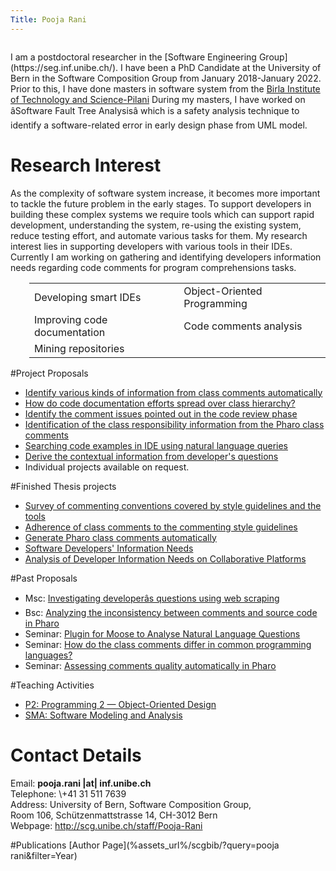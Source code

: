 ```yaml
---
Title: Pooja Rani
---
```


<div class="contents column span-16"><p>I am a postdoctoral researcher in the [Software Engineering Group](https://seg.inf.unibe.ch/). I have been a PhD Candidate at the University of Bern in the Software Composition Group from January 2018-January 2022. Prior to this, I have done masters in software system from the 
    <a title="http://www.bits-pilani.ac.inâ class=" external" href=" http://www.bits-pilani.ac.in">Birla Institute of Technology and Science-Pilani</a>
                                                                                                     During my masters, I have worked on âSoftware Fault Tree Analysisâ which is a safety analysis technique to identify a software-related error in early design phase from UML model.</p>
<h1> Research Interest </h1>
<p>
As the complexity of software system increase, it becomes more important to tackle the future problem in the early stages.  To support developers in building these complex systems we require tools which can support rapid development, understanding the system, re-using the existing system, reduce testing effort, and automate various tasks for them. My research interest lies in supporting developers with various tools in their IDEs. 
Currently I am working on gathering and identifying developers information needs regarding code comments for program comprehensions tasks.
</p><div style="padding-left: 30px;"><p></p><table><tbody><tr><td>Developing smart IDEs</td><td> Object-Oriented Programming</td></tr><tr><td>Improving code documentation </td><td>Code comments analysis</td></tr><tr><td>Mining repositories</td></tr>
</tbody></table><p></p></div>                                        
                                                                                                <p></p>

#Project Proposals

-  [Identify various kinds of information from class comments automatically](http://scg.unibe.ch/wiki/projects/mastersbachelorsprojects/Identify-information-types-from-class-comments-automatically)
-  [How do code documentation efforts spread over class hierarchy?](http://scg.unibe.ch/wiki/projects/mastersbachelorsprojects/How-code-documentation-efforts-spread-over-hierarchy?)
-  [Identify the comment issues pointed out in the code review phase](http://scg.unibe.ch/wiki/projects/mastersbachelorsprojects/Identify-comments-related-issues-in-code-review)
-  [Identification of the class responsibility information from the Pharo class comments](http://scg.unibe.ch/wiki/projects/mastersbachelorsprojects/Identification-of-the-class-responsibilty-information-from-the-Pharo-class-comment)
-  [Searching code examples in IDE using natural language queries]( http://scg.unibe.ch/wiki/projects/mastersbachelorsprojects/Searching-code-examples-in-IDE)
-  [Derive the contextual information from developer's questions](http://scg.unibe.ch/wiki/projects/mastersbachelorsprojects/Derive-the-context)
-  Individual projects available on request.

#Finished Thesis projects

- [Survey of commenting conventions covered by style guidelines and the tools](http://scg.unibe.ch/wiki/projects/mastersbachelorsprojects/Commenting-conventions-in-style-guidelines-style-checkers)
-  [Adherence of class comments to the commenting style guidelines](http://scg.unibe.ch/wiki/projects/mastersbachelorsprojects/Adherence-of-class-comments-style-guidelines)
-  [ Generate Pharo class comments automatically](http://scg.unibe.ch/wiki/projects/mastersbachelorsprojects/Automatically-generate-Pharo-class-comments)
-  [Software Developers' Information Needs](http://scg.unibe.ch/archive/projects/Rich19a.pdf)
-  [Analysis of Developer Information Needs on Collaborative Platforms](http://scg.unibe.ch/archive/masters/Birr20a.pdf)

#Past Proposals

-  Msc: [Investigating developerâs questions using web scraping](http://scg.unibe.ch/wiki/projects/mastersbachelorsprojects/Investigating-developer___s-questions-using-web-scraping)
-  Bsc: [Analyzing the inconsistency between comments and source code in Pharo](http://scg.unibe.ch/wiki/projects/mastersbachelorsprojects/Analyzing-the-inconsistency-between-comments-and-source-code-in-Pharo)
-  Seminar: [Plugin for Moose to Analyse Natural Language Questions](http://scg.unibe.ch/wiki/projects/archive/Moose-plugin-for-nlp)
-  Seminar: [How do the class comments differ in common programming languages?](http://scg.unibe.ch/wiki/projects/mastersbachelorsprojects/How-class-comments-differ-in-common-programming-languages?)
-  Seminar: [Assessing comments quality automatically  in Pharo](http://scg.unibe.ch/wiki/projects/mastersbachelorsprojects/Assess-quality-of-pharo-comments)


#Teaching Activities

-  [P2: Programming 2 &mdash; Object-Oriented Design](http://scg.unibe.ch/teaching/p2)
-  [SMA: Software Modeling and Analysis](http://scg.unibe.ch/teaching/sma)

<h1> Contact Details</h1>
<dl><dt> Email: <strong>pooja.rani |at| inf.unibe.ch</strong></dt><dt> Telephone: \+41 31 511 7639</dt><dt> Address: University of Bern, Software Composition Group,<br /> Room 106, Schützenmattstrasse 14, CH-3012 Bern</dt><dt> Webpage: <a title="http://scg.unibe.ch/staff/Pooja-Rani" class="external" href="http://scg.unibe.ch/staff/Pooja-Rani">http://scg.unibe.ch/staff/Pooja-Rani</a></dt></dl>
                                                                                                
#Publications
[Author Page](%assets_url%/scgbib/?query=pooja rani&filter=Year)                                                             
</div>
